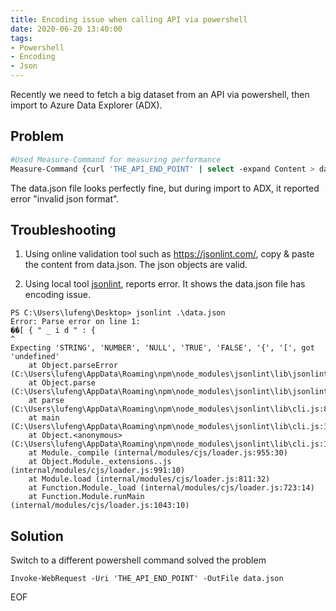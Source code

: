 ```yaml
---
title: Encoding issue when calling API via powershell
date: 2020-06-20 13:40:00
tags:
- Powershell
- Encoding
- Json
---
```

Recently we need to fetch a big dataset from an API via powershell, then import to Azure Data Explorer (ADX).

## Problem
```bash
#Used Measure-Command for measuring performance
Measure-Command {curl 'THE_API_END_POINT' | select -expand Content > data.json}
```
The data.json file looks perfectly fine, but during import to ADX, it reported error "invalid json format".

## Troubleshooting
1. Using online validation tool such as https://jsonlint.com/, copy & paste the content from data.json. The json objects are valid.

2. Using local tool [jsonlint](https://www.npmjs.com/package/jsonlint), reports error. It shows the data.json file has encoding issue.
```
PS C:\Users\lufeng\Desktop> jsonlint .\data.json
Error: Parse error on line 1:
��[ { " _ i d " : {
^
Expecting 'STRING', 'NUMBER', 'NULL', 'TRUE', 'FALSE', '{', '[', got 'undefined'
    at Object.parseError (C:\Users\lufeng\AppData\Roaming\npm\node_modules\jsonlint\lib\jsonlint.js:55:11)  
    at Object.parse (C:\Users\lufeng\AppData\Roaming\npm\node_modules\jsonlint\lib\jsonlint.js:132:22)      
    at parse (C:\Users\lufeng\AppData\Roaming\npm\node_modules\jsonlint\lib\cli.js:82:14)
    at main (C:\Users\lufeng\AppData\Roaming\npm\node_modules\jsonlint\lib\cli.js:135:14)
    at Object.<anonymous> (C:\Users\lufeng\AppData\Roaming\npm\node_modules\jsonlint\lib\cli.js:179:1)      
    at Module._compile (internal/modules/cjs/loader.js:955:30)
    at Object.Module._extensions..js (internal/modules/cjs/loader.js:991:10)
    at Module.load (internal/modules/cjs/loader.js:811:32)
    at Function.Module._load (internal/modules/cjs/loader.js:723:14)
    at Function.Module.runMain (internal/modules/cjs/loader.js:1043:10)
```
## Solution
Switch to a different powershell command solved the problem
```
Invoke-WebRequest -Uri 'THE_API_END_POINT' -OutFile data.json

```

EOF